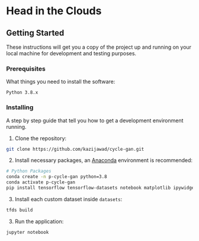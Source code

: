 # Head in the Clouds

## Getting Started

These instructions will get you a copy of the project up and running on your local machine for development and testing purposes.

### Prerequisites

What things you need to install the software:

```
Python 3.8.x
```

### Installing

A step by step guide that tell you how to get a development environment running.

1. Clone the repository:

```bash
git clone https://github.com/kazijawad/cycle-gan.git
```

2. Install necessary packages, an [Anaconda](https://www.anaconda.com) environment is recommended:

```bash
# Python Packages
conda create -n p-cycle-gan python=3.8
conda activate p-cycle-gan
pip install tensorflow tensorflow-datasets notebook matplotlib ipywidgets
```

3. Install each custom dataset inside `datasets`:

```bash
tfds build
```

3. Run the application:

```bash
jupyter notebook
```
